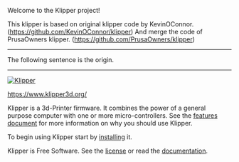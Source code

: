 Welcome to the Klipper project!

This klipper is based on original klipper code by KevinOConnor. (https://github.com/KevinOConnor/klipper)
And merge the code of PrusaOwners klipper. (https://github.com/PrusaOwners/klipper)

---

The following sentence is the origin.

---

[![Klipper](docs/img/klipper-logo-small.png)](https://www.klipper3d.org/)

https://www.klipper3d.org/

Klipper is a 3d-Printer firmware. It combines the power of a general
purpose computer with one or more micro-controllers. See the
[features document](https://www.klipper3d.org/Features.html) for more
information on why you should use Klipper.

To begin using Klipper start by
[installing](https://www.klipper3d.org/Installation.html) it.

Klipper is Free Software. See the [license](COPYING) or read the
[documentation](https://www.klipper3d.org/Overview.html).
